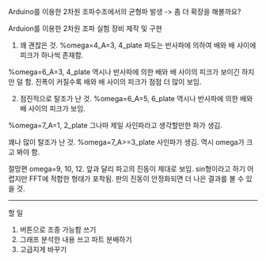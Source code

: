 Arduino를 이용한 2차원 조파수조에서의 균형파 발생
-> 좀 더 확장을 해볼까요?

Arduion를 이용한 2차원 조파 실험 장비 제작 및 구현

1. 꽤 괜찮은 것.
%omega=4_A=3, 4_plate
파도는 반사파에 의하여 배와 배 사이에 피크가 하나씩 존재함.

%omega=6_A=3, 4_plate
역시나 반사파에 의한 배와 배 사이의 피크가 보이긴 하지만 덜 함.
진폭이 커질수록 배와 배 사이의 피크가 점점 더 많이 보임.

2. 점진적으로 탈조가 난 것.
%omega=6_A=5, 6_plate
역시나 반사파에 의한 배와 배 사이의 피크가 보임.

%omega=7_A=1, 2_plate
그나마 제일 사인파라고 생각할만한 파가 생김.

꽤나 많이 탈조가 난 것.
%omega=7_A>=3_plate
사인파가 생김. 역시 omega가 크고 봐야 함.

절망편
omega=9, 10, 12.
앞과 달리 파고의 진동이 제대로 보임.
sin형이라고 하기 어렵지만 FFT에 적합한 형태가 포착됨.
판의 진동이 안정화되면 더 나은 결과를 볼 수 있을 것.


*********
할 일
1. 버튼으로 조종 가능함 쓰기
2. 그래프 분석한 내용 쓰고 파트 분배하기
3. 고급지게 바꾸기